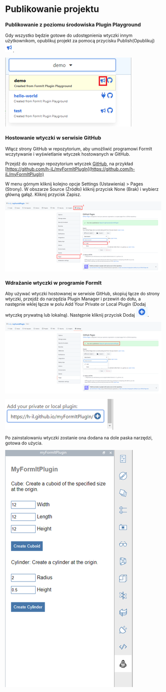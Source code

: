 # Publikowanie projektu

### Publikowanie z poziomu środowiska Plugin Playground

Gdy wszystko będzie gotowe do udostępnienia wtyczki innym użytkownikom, opublikuj projekt za pomocą przycisku Publish(Opublikuj) ![](<../../../.gitbook/assets/image (66).png>).

![](<../../../.gitbook/assets/publish a plugin.png>)

###

### Hostowanie wtyczki w serwisie GitHub

Włącz strony GitHub w repozytorium, aby umożliwić programowi FormIt wczytywanie i wyświetlanie wtyczek hostowanych w GitHub.

Przejdź do nowego repozytorium wtyczek [GitHub](https://github.com), na przykład [https://github.com/h-iL/myFormItPlugIn](https://github.com/h-iL/myFormItPlugIn)

W menu górnym kliknij kolejno opcje Settings (Ustawienia) > Pages (Strony). W obszarze Source (Źródło) kliknij przycisk None (Brak) i wybierz główną gałąź. Kliknij przycisk Zapisz.

![](<../../../.gitbook/assets/image (30).png>)

### Wdrażanie wtyczki w programie FormIt

Aby używać wtyczki hostowanej w serwisie GitHub, skopiuj łącze do strony wtyczki, przejdź do narzędzia Plugin Manager i przewiń do dołu, a następnie wklej łącze w polu Add Your Private or Local Plugin (Dodaj wtyczkę prywatną lub lokalną). Następnie kliknij przycisk Dodaj ![](<../../../.gitbook/assets/image (58).png>).

![](<../../../.gitbook/assets/image (80).png>)

![](<../../../.gitbook/assets/image (85).png>)

Po zainstalowaniu wtyczki zostanie ona dodana na dole paska narzędzi, gotowa do użycia.

![](<../../../.gitbook/assets/image (38).png>)
